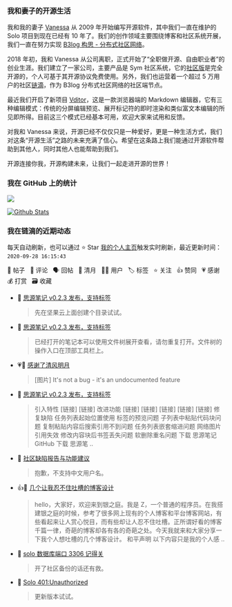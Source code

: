 ### 我和妻子的开源生活

我和我的妻子 [Vanessa](https://github.com/Vanessa219) 从 2009 年开始编写开源软件，其中我们一直在维护的 Solo 项目到现在已经有 10 年了。我们的创作领域主要围绕博客和社区系统开展，我们一直在努力实现 [B3log 构思 - 分布式社区网络](https://hacpai.com/article/1546941897596)。

2018 年初，我和 Vanessa 从公司离职，正式开始了“全职做开源、自由职业者”的创业生涯。我们建立了一家公司，主要产品是 Sym 社区系统，它的[社区版](https://github.com/88250/symphony)是完全开源的，个人可基于其开源协议免费使用。另外，我们也运营着一个超过 5 万用户的社区[链滴](https://hacpai.com)，作为 B3log 分布式社区网络的社区端节点。

最近我们开启了新项目 [Vditor](https://github.com/Vanessa219/vditor)，这是一款浏览器端的 Markdown 编辑器，它有三种编辑模式：传统的分屏编辑预览、展开标记符的即时渲染和类似富文本编辑的所见即所得。目前这三个模式已经基本可用，欢迎大家来试用和反馈。

对我和 Vanessa 来说，开源已经不仅仅只是一种爱好，更是一种生活方式，我们对这条“开源生活”之路的未来充满了信心。希望在这条路上我们能通过开源软件帮助到其他人，同时其他人也能帮助到我们。

开源连接你我，开源构建未来，让我们一起走进开源的世界！

### 我在 GitHub 上的统计

<a title="Hits" target="_blank" href="https://github.com/88250/88250"><img src="https://hits.b3log.org/88250/88250.svg"></a>

[![Github Stats](https://github-readme-stats.vercel.app/api?username=88250&show_icons=true)](https://github.com/88250)

<!--events start -->

### 我在链滴的近期动态

每天自动刷新，也可以通过 ⭐️ Star [我的个人主页](https://github.com/88250/88250)触发实时刷新，最近更新时间：`2020-09-28 16:15:43`

📝 帖子 &nbsp; 💬 评论 &nbsp; 🗣 回帖 &nbsp; 🌙 清月 &nbsp; 👨‍💻 用户 &nbsp; 🏷️ 标签 &nbsp; ⭐️ 关注 &nbsp; 👍 赞同 &nbsp; 💗 感谢 &nbsp; 💰 打赏 &nbsp; 🗃 收藏

* 💬 [思源笔记 v0.2.3 发布，支持标签](https://ld246.com/article/1601185574846/comment/1601268246123#comments)

  > 先在坚果云上面创建个目录试试。
* 💬 [思源笔记 v0.2.3 发布，支持标签](https://ld246.com/article/1601185574846/comment/1601260761831#comments)

  > 已经打开的笔记本可以使用文件树展开查看，请勿重复打开。文件树的操作入口在顶部工具栏上。
* 💗🌙 [感谢了清风明月](https://ld246.com/member/iTanken/breezemoons/1601193279212)

  > [图片] It's not a bug - it's an undocumented feature
* 📝 [思源笔记 v0.2.3 发布，支持标签](https://ld246.com/article/1601185574846)

  > 引入特性 [链接] [链接] 改进功能 [链接] [链接] [链接] [链接] [链接] 修复缺陷 任务列表起始位置使用  标签的预览问题 子列表中粘贴代码块问题 复制粘贴内容后搜索引用不到问题 任务列表嵌套缩进问题 网络图片引用失效 修改内容块后书签丢失问题 软删除重名问题 下载 思源笔记 GitHub 下载 思源笔 ..
* 💬 [社区缺陷报告与功能建议](https://ld246.com/article/1438049659432/comment/1601139043065#comments)

  > 抱歉，不支持中文用户名。
* 👍📝 [几个让我忍不住吐槽的博客设计](https://ld246.com/article/1601043968824)

  > hello，大家好，欢迎来到银之庭。我是 Z，一个普通的程序员。在我搭建银之庭的时候，参考了很多网上现有的个人博客和平台博客网站，有些看起来让人赏心悦目，而有些却让人忍不住吐槽。正所谓好看的博客千篇一律，奇葩的博客却各有各的奇葩之处。今天我就来和大家分享一下我个人想吐槽的几个博客设计。 和平声明 以下内容只是我的个人感 ..
* 💬 [solo 数据库端口 3306 记得关](https://ld246.com/article/1601005573589/comment/1601078307766#comments)

  > 开了社区备份的话还有救。
* 💬 [Solo 401:Unauthorized](https://ld246.com/article/1574670540767/comment/1601078249843#comments)

  > 更新版本试试。


<!--events end -->
